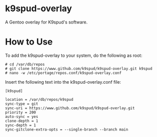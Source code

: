 # k9spud-overlay
A Gentoo overlay for K9spud's software.

How to Use
==========
To add the k9spud-overlay to your system, do the following as root:

```console
# cd /var/db/repos
# git clone https://www.github.com/k9spud/k9spud-overlay.git k9spud
# nano -w /etc/portage/repos.conf/k9spud-overlay.conf
```

Insert the following text into the k9spud-overlay.conf file:

```console
[k9spud]

location = /var/db/repos/k9spud
sync-type = git
sync-uri = https://www.github.com/k9spud/k9spud-overlay.git
priority = 200
auto-sync = yes
clone-depth = 1
sync-depth = 1
sync-gitclone-extra-opts = --single-branch --branch main
```
